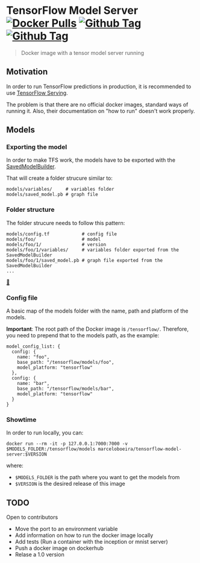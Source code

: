 # TensorFlow Model Server [![Docker Pulls](https://img.shields.io/docker/pulls/marceloboeira/tensorflow-model-server.svg)](https://hub.docker.com/r/marceloboeira/tensorflow-model-server/) [![Github Tag](https://img.shields.io/github/tag/marceloboeira/tensorflow-model-server.svg)](https://github.com/marceloboeira/tensorflow-model-server) [![Github Tag](https://img.shields.io/github/license/marceloboeira/tensorflow-model-server.svg)](https://github.com/marceloboeira/tensorflow-model-server)

> Docker image with a tensor model server running

## Motivation

In order to run TensorFlow predictions in production, it is recommended to use [TensorFlow Serving](https://www.tensorflow.org/serving/).

The problem is that there are no official docker images, standard ways of running it. Also, their documentation on "how to run" doesn't work properly.

## Models

### Exporting the model

In order to make TFS work, the models have to be exported with the [SavedModelBuilder](https://www.tensorflow.org/serving/serving_basic).

That will create a folder strucure similar to:

```
models/variables/     # variables folder
models/saved_model.pb # graph file
```

### Folder structure

The folder strucure needs to follow this pattern:

```
models/config.tf            # config file
models/foo/                 # model
models/foo/1/               # version
models/foo/1/variables/     # variables folder exported from the SavedModelBuilder
models/foo/1/saved_model.pb # graph file exported from the SavedModelBuilder
...
```

[🌭](https://www.youtube.com/watch?v=ACmydtFDTGs)

### Config file

A basic map of the models folder with the name, path and platform of the models.

**Important**: The root path of the Docker image is `/tensorflow/`. Therefore, you need to prepend that to the models path, as the example:

```
model_config_list: {
  config: {
    name: "foo",
    base_path: "/tensorflow/models/foo",
    model_platform: "tensorflow"
  },
  config: {
    name: "bar",
    base_path: "/tensorflow/models/bar",
    model_platform: "tensorflow"
  }
}
```

### Showtime

In order to run locally, you can:

```
docker run --rm -it -p 127.0.0.1:7000:7000 -v $MODELS_FOLDER:/tensorflow/models marceloboeira/tensorflow-model-server:$VERSION
```

where:

* `$MODELS_FOLDER` is the path where you want to get the models from
* `$VERSION` is the desired release of this image


## TODO

Open to contributors

- Move the port to an environment variable
- Add information on how to run the docker image locally
- Add tests (Run a container with the inception or mnist server)
- Push a docker image on dockerhub
- Relase a 1.0 version
